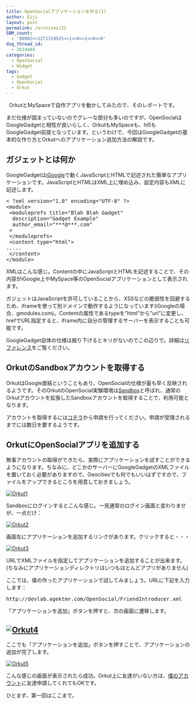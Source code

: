 ```yaml
---
title: OpenSocialアプリケーションを作る(1)
author: Eiji
layout: post
permalink: /archives/22
SBM_count:
  - '00002<>1271319925<>1<>0<>1<>0<>0'
dsq_thread_id:
  - 2634404
categories:
  - OpenSocial
  - Widget
tags:
  - Gadget
  - OpenSocial
  - Orkut
---
```

<div class="wp_plus_one_button" style="margin: 0 8px 8px 0; float:left; "><g:plusone href="http://devlog.agektmr.com/archives/22" callback="wp_plus_one_handler"></g:plusone></div><p>OrkutとMySpaceで自作アプリを動かしてみたので、そのレポートです。</p>
<p>まだ仕様が固まっていないのでグレーな部分も多いのですが、OpenSocialはGoogleGadgetと相性が良いらしく、OrkutもMySpaceも、hi5もGoogleGadget前提となっています。というわけで、今回はGoogleGadgetの基本的な作り方とOrkutへのアプリケーション追加方法の解説です。</p>
<h2>ガジェットとは何か</h2>
<p>GoogleGadgetは<a href="http://www.google.com/ig?hl=ja" target="_blank">iGoogle</a>で動くJavaScriptとHTMLで記述された簡単なアプリケーションです。JavaScriptとHTMLはXML上に埋め込み、設定内容もXMLに記述します。</p>
<pre class="brush: jscript; title: ; notranslate" title="">&lt; ?xml version=&quot;1.0&quot; encoding=&quot;UTF-8&quot; ?&gt;
&lt;module&gt;
 &lt;moduleprefs title=&quot;Blah Blah Gadget&quot;
  description=&quot;Gadget Example&quot;
  author_email=&quot;***@***.com&quot;
 &gt;
 &lt;/moduleprefs&gt;
 &lt;content type=&quot;html&quot;&gt;
.....
 &lt;/content&gt;
&lt;/module&gt;</pre>
<p>XMLはこんな感じ。Contentの中にJavaScriptとHTMLを記述することで、その内容がiGoogle上やMySpace等のOpenSocialアプリケーションとして表示されます。</p>
<p>ガジェットはJavaScriptを許可していることから、XSSなどの脆弱性を回避するため、iframeを使って別ドメインで動作するようになっています(iGoogleの場合、gmodules.com)。Contentの属性であるtypeを&#8221;html&#8221;から&#8221;url&#8221;に変更し、hrefでURL指定すると、iframe内に自分の管理するサーバーを表示することも可能です。</p>
<p>GoogleGadget自体の仕様は掘り下げるとキリがないのでこの辺りで。詳細は<a href="http://code.google.com/intl/ja/apis/gadgets/docs/reference.html" target="_blank">リファレンス</a>をご覧ください。</p>
<h2>OrkutのSandboxアカウントを取得する</h2>
<p>OrkutはGoogle直結ということもあり、OpenSocialの仕様が最も早く反映されるようです。そのOrkutのOpenSocial実験環境は<a href="http://sandbox.orkut.com/" target="_blank">Sandbox</a>と呼ばれ、通常のOrkutアカウントを拡張したSandboxアカウントを取得することで、利用可能となります。</p>
<p>アカウントを取得するには<a href="http://code.google.com/support/opensocialsignup/">コチラ</a>から申請を行ってください。申請が受理されるまでには数日を要するようです。</p>
<h2>OrkutにOpenSocialアプリを追加する</h2>
<p>無事アカウントの取得ができたら、実際にアプリケーションを試すことができるようになります。ちなみに、どこかのサーバーにGoogleGadgetのXMLファイルを置いておく必要がありますので、Geocitiesでも何でもいいはずですので、ファイルをアップできるところを用意しておきましょう。</p>
<p><a href="http://devlog.agektmr.com/wp-content/uploads/2008/03/orkut1.jpg" title="Orkut1"><img src="http://devlog.agektmr.com/wp-content/uploads/2008/03/orkut1.jpg" alt="Orkut1" /></a><a href="http://devlog.agektmr.com/wp-content/uploads/2008/03/orkut1.jpg" title="Orkut1"> </a></p>
<p>Sandboxにログインするとこんな感じ。一見通常のログイン画面と変わりませが、一点だけ：</p>
<p><a href="http://devlog.agektmr.com/wp-content/uploads/2008/03/orkut2.jpg" title="Orkut2"><img src="http://devlog.agektmr.com/wp-content/uploads/2008/03/orkut2.jpg" alt="Orkut2" /></a></p>
<p>画面左にアプリケーションを追加するリンクがあります。クリックすると・・・</p>
<p><a href="http://devlog.agektmr.com/wp-content/uploads/2008/03/orkut3.jpg" title="Orkut3"><img src="http://devlog.agektmr.com/wp-content/uploads/2008/03/orkut3.jpg" alt="Orkut3" /></a></p>
<p>URLでXMLファイルを指定してアプリケーションを追加することが出来ます。(ちなみにアプリケーションディレクトリはいつもほとんどアプリがありません)</p>
<p>ここでは、僕の作ったアプリケーションで試してみましょう。URLに下記を入力します：</p>
<pre>http://devlab.agektmr.com/OpenSocial/FriendIntroducer.xml</pre>
<p>「アプリケーションを追加」ボタンを押すと、次の画面に遷移します。</p>
<h2><a href="http://devlog.agektmr.com/wp-content/uploads/2008/03/orkut4.jpg" title="Orkut4"><img src="http://devlog.agektmr.com/wp-content/uploads/2008/03/orkut4.jpg" alt="Orkut4" /></a></h2>
<p>ここでも「アプリケーションを追加」ボタンを押すことで、アプリケーションの追加が完了します。</p>
<p><a href="http://devlog.agektmr.com/wp-content/uploads/2008/03/orkut5.jpg" title="Orkut5"><img src="http://devlog.agektmr.com/wp-content/uploads/2008/03/orkut5.jpg" alt="Orkut5" /></a></p>
<p>こんな感じの画面が表示されたら成功。Orkut上に友達がいない方は、<a href="http://sandbox.orkut.com:80/Profile.aspx?uid=2129608995524995619" target="_blank">僕のアカウント</a>に友達申請してくれてもOKです。</p>
<p>ひとまず、第一回はここまで。</p>
<p><a href="http://devlog.agektmr.com/wp-content/uploads/2008/03/orkut4.jpg" title="Orkut4"> </a></p>
